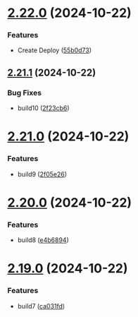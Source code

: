 # [2.22.0](https://github.com/elobytesoftware/SemVerAuto/compare/v2.21.1...v2.22.0) (2024-10-22)


### Features

* Create Deploy ([55b0d73](https://github.com/elobytesoftware/SemVerAuto/commit/55b0d733c6ac7dfeb6d69383a4a92aea1f5b17da))



## [2.21.1](https://github.com/elobytesoftware/SemVerAuto/compare/v2.21.0...v2.21.1) (2024-10-22)


### Bug Fixes

* build10 ([2f23cb6](https://github.com/elobytesoftware/SemVerAuto/commit/2f23cb6085673eb67bf2c6a3ad24fe4b91aa2599))



# [2.21.0](https://github.com/elobytesoftware/SemVerAuto/compare/v2.20.0...v2.21.0) (2024-10-22)


### Features

* build9 ([2f05e26](https://github.com/elobytesoftware/SemVerAuto/commit/2f05e26ec0a23c20292b116c432ef18543d03881))



# [2.20.0](https://github.com/elobytesoftware/SemVerAuto/compare/v2.19.0...v2.20.0) (2024-10-22)


### Features

* build8 ([e4b6894](https://github.com/elobytesoftware/SemVerAuto/commit/e4b6894ebf0967a90a0575c87c181cc8f8c38220))



# [2.19.0](https://github.com/elobytesoftware/SemVerAuto/compare/v2.18.0...v2.19.0) (2024-10-22)


### Features

* build7 ([ca031fd](https://github.com/elobytesoftware/SemVerAuto/commit/ca031fda377ef376aad62c32e5dbcec8ba580d5f))



